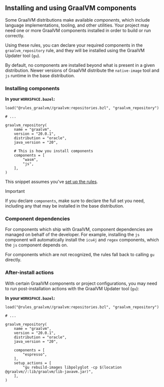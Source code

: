 ## Installing and using GraalVM components

Some GraalVM distributions make available _components_, which include language implementations, tooling, and other utilities. Your project may need one or more GraalVM components installed in order to build or run correctly.

Using these rules, you can declare your required components in the `graalvm_repository` rule, and they will be installed using the GraalVM Updater tool (`gu`).

By default, no components are installed beyond what is present in a given distribution. Newer versions of GraalVM distribute the `native-image` tool and `js` runtime in the base distribution.

### Installing components

**In your `WORKSPACE.bazel`:**

```starlark
load("@rules_graalvm//graalvm:repositories.bzl", "graalvm_repository")

# ...

graalvm_repository(
    name = "graalvm",
    version = "20.0.1",
    distribution = "oracle",
    java_version = "20",

    # This is how you install components
    components = [
        "wasm",
        "js",
    ],
)
```

This snippet assumes you've [set up the rules](../README.md).

> [!IMPORTANT]  
> If you declare `components`, make sure to declare the full set you need, including any that may be installed in the base distribution.

### Component dependencies

For components which ship with GraalVM, component dependencies are managed on behalf of the developer. For example, installing the `js` component will automatically install the `icu4j` and `regex` components, which the `js` component depends on.

For components which are not recognized, the rules fall back to calling `gu` directly.

### After-install actions

With certain GraalVM components or project configurations, you may need to run post-installation actions with the GraalVM Updater tool (`gu`):

**In your `WORKSPACE.bazel`:**

```starlark
load("@rules_graalvm//graalvm:repositories.bzl", "graalvm_repository")

# ...

graalvm_repository(
    name = "graalvm",
    version = "20.0.1",
    distribution = "oracle",
    java_version = "20",

    components = [
        "espresso",
    ],
    setup_actions = [
        "gu rebuild-images libpolyglot -cp $(location @graalvm//:lib/graalvm/lib-javavm.jar)",
    ],
)
```
